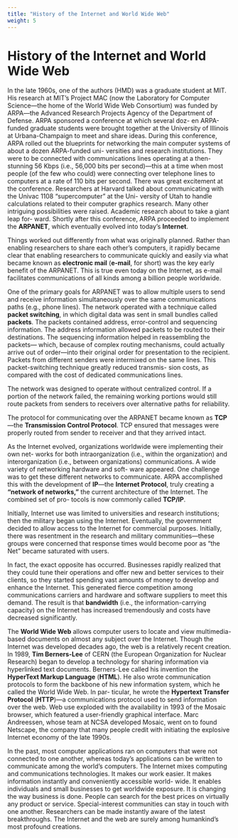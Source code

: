 ```yaml
---
title: "History of the Internet and World Wide Web"
weight: 5
---
```


# History of the Internet and World Wide Web

In the late 1960s, one of the authors (HMD) was a graduate student at MIT. His research at MIT’s Project MAC (now the Laboratory for Computer Science—the home of the World Wide Web Consortium) was funded by ARPA—the Advanced Research Projects Agency of the Department of Defense. ARPA sponsored a conference at which several doz- en ARPA-funded graduate students were brought together at the University of Illinois at Urbana-Champaign to meet and share ideas. During this conference, ARPA rolled out the blueprints for networking the main computer systems of about a dozen ARPA-funded uni- versities and research institutions. They were to be connected with communications lines operating at a then-stunning 56 Kbps (i.e., 56,000 bits per second)—this at a time when most people (of the few who could) were connecting over telephone lines to computers at a rate of 110 bits per second. There was great excitement at the conference. Researchers at Harvard talked about communicating with the Univac 1108 “supercomputer” at the Uni- versity of Utah to handle calculations related to their computer graphics research. Many other intriguing possibilities were raised. Academic research about to take a giant leap for- ward. Shortly after this conference, ARPA proceeded to implement the **ARPANET**, which eventually evolved into today’s **Internet**.

Things worked out differently from what was originally planned. Rather than enabling researchers to share each other’s computers, it rapidly became clear that enabling researchers to communicate quickly and easily via what became known as **electronic mail** (**e-mail**, for short) was the key early benefit of the ARPANET. This is true even today on the Internet, as e-mail facilitates communications of all kinds among a billion people worldwide.

One of the primary goals for ARPANET was to allow multiple users to send and receive information simultaneously over the same communications paths (e.g., phone lines). The network operated with a technique called **packet switching**, in which digital data was sent in small bundles called **packets**. The packets contained address, error-control and sequencing information. The address information allowed packets to be routed to their destinations. The sequencing information helped in reassembling the packets— which, because of complex routing mechanisms, could actually arrive out of order—into their original order for presentation to the recipient. Packets from different senders were intermixed on the same lines. This packet-switching technique greatly reduced transmis- sion costs, as compared with the cost of dedicated communications lines.

The network was designed to operate without centralized control. If a portion of the network failed, the remaining working portions would still route packets from senders to receivers over alternative paths for reliability.

The protocol for communicating over the ARPANET became known as **TCP**—the **Transmission Control Protocol**. TCP ensured that messages were properly routed from sender to receiver and that they arrived intact.

As the Internet evolved, organizations worldwide were implementing their own net- works for both intraorganization (i.e., within the organization) and interorganization (i.e., between organizations) communications. A wide variety of networking hardware and soft- ware appeared. One challenge was to get these different networks to communicate. ARPA accomplished this with the development of **IP**—the **Internet Protocol**, truly creating a **“network of networks,”** the current architecture of the Internet. The combined set of pro- tocols is now commonly called **TCP/IP**.

Initially, Internet use was limited to universities and research institutions; then the military began using the Internet. Eventually, the government decided to allow access to the Internet for commercial purposes. Initially, there was resentment in the research and military communities—these groups were concerned that response times would become poor as “the Net” became saturated with users.

In fact, the exact opposite has occurred. Businesses rapidly realized that they could tune their operations and offer new and better services to their clients, so they started spending vast amounts of money to develop and enhance the Internet. This generated fierce competition among communications carriers and hardware and software suppliers to meet this demand. The result is that **bandwidth** (i.e., the information-carrying capacity) on the Internet has increased tremendously and costs have decreased significantly.

The **World Wide Web** allows computer users to locate and view multimedia-based documents on almost any subject over the Internet. Though the Internet was developed decades ago, the web is a relatively recent creation. In 1989, **Tim Berners-Lee** of CERN (the European Organization for Nuclear Research) began to develop a technology for sharing information via hyperlinked text documents. Berners-Lee called his invention the **HyperText Markup Language** (**HTML**). He also wrote communication protocols to form the backbone of his new information system, which he called the World Wide Web. In par- ticular, he wrote the **Hypertext Transfer Protocol** (**HTTP**)—a communications protocol used to send information over the web. Web use exploded with the availability in 1993 of the Mosaic browser, which featured a user-friendly graphical interface. Marc Andreessen, whose team at NCSA developed Mosaic, went on to found Netscape, the company that many people credit with initiating the explosive Internet economy of the late 1990s.

In the past, most computer applications ran on computers that were not connected to one another, whereas today’s applications can be written to communicate among the world’s computers. The Internet mixes computing and communications technologies. It makes our work easier. It makes information instantly and conveniently accessible world- wide. It enables individuals and small businesses to get worldwide exposure. It is changing the way business is done. People can search for the best prices on virtually any product or service. Special-interest communities can stay in touch with one another. Researchers can be made instantly aware of the latest breakthroughs. The Internet and the web are surely among humankind’s most profound creations.
